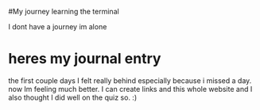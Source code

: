 #My journey learning the terminal

I dont have  a journey 
im  alone

# heres my journal entry
the first couple days I felt really behind especially because i missed a day. now Im feeling much better. I can create links and this whole website and I also thought I did well on the quiz so. :)

